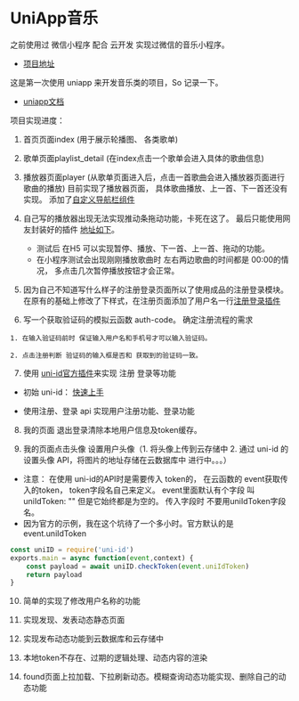 # UniApp音乐

之前使用过 微信小程序 配合 云开发 实现过微信的音乐小程序。

- [项目地址](https://github.com/flingyp/wechatmusic) 


这是第一次使用 uniapp 来开发音乐类的项目，So 记录一下。

- [uniapp文档](https://uniapp.dcloud.io/)


项目实现进度： 

1. 首页页面index (用于展示轮播图、 各类歌单)

2. 歌单页面playlist_detail (在index点击一个歌单会进入具体的歌曲信息)

3. 播放器页面player (从歌单页面进入后，点击一首歌曲会进入播放器页面进行歌曲的播放)  目前实现了播放器页面， 具体歌曲播放、上一首、下一首还没有实现。 添加了[自定义导航栏组件](https://ext.dcloud.net.cn/plugin?id=974)

4. 自己写的播放器出现无法实现推动条拖动功能，卡死在这了。 最后只能使用网友封装好的插件 [地址如下](https://ext.dcloud.net.cn/plugin?id=238#detail)。 
   - 测试后 在H5 可以实现暂停、播放、下一首、上一首、拖动的功能。
   - 在小程序测试会出现刚刚播放歌曲时 左右两边歌曲的时间都是 00:00的情况， 多点击几次暂停播放按钮才会正常。

5. 因为自己不知道写什么样子的注册登录页面所以了使用成品的注册登录模块。在原有的基础上修改了下样式，在注册页面添加了用户名一行[注册登录插件](https://ext.dcloud.net.cn/plugin?id=96#detail)

6. 写一个获取验证码的模拟云函数 auth-code。 确定注册流程的需求
```
1. 在输入验证码前时 保证输入用户名和手机号才可以输入验证码。

2. 点击注册判断 验证码的输入框是否和 获取到的验证码一致。
```

7. 使用 [uni-id官方插件](https://uniapp.dcloud.io/uniCloud/uni-id)来实现 注册 登录等功能 

- 初始 uni-id： [快速上手](https://uniapp.dcloud.io/uniCloud/uni-id?id=%e5%bf%ab%e9%80%9f%e4%b8%8a%e6%89%8b)

- 使用注册、登录 api 实现用户注册功能、登录功能

8. 我的页面 退出登录清除本地用户信息及token缓存。 

9. 我的页面点击头像 设置用户头像（1. 将头像上传到云存储中 2. 通过 uni-id 的设置头像 API，将图片的地址存储在云数据库中 进行中。。。）
- 注意： 在使用 uni-id的API时是需要传入 token的， 在云函数的 event获取传入的token， token字段名自己来定义。 event里面默认有个字段 叫uniIdToken: "" 但是它始终都是为空的。 传入字段时 不要用uniIdToken字段名。
- 因为官方的示例，我在这个坑待了一个多小时。官方默认的是 event.uniIdToken

```js
const uniID = require('uni-id')
exports.main = async function(event,context) {
    const payload = await uniID.checkToken(event.uniIdToken)
    return payload
}
```

10. 简单的实现了修改用户名称的功能

11. 实现发现、发表动态静态页面

12. 实现发布动态功能到云数据库和云存储中

13. 本地token不存在、过期的逻辑处理、动态内容的渲染

14. found页面上拉加载、下拉刷新动态。模糊查询动态功能实现、删除自己的动态功能